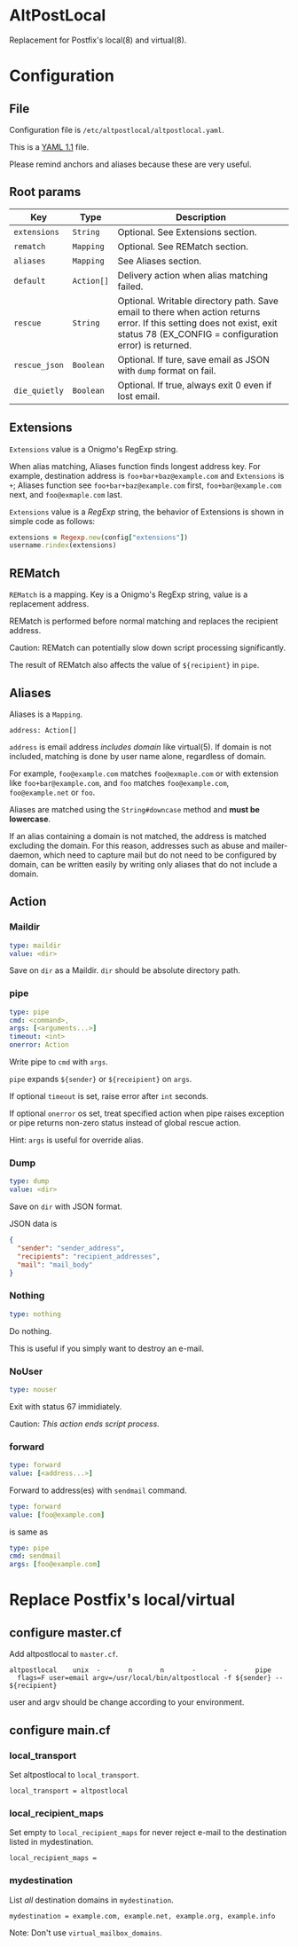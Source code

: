 # AltPostLocal

Replacement for Postfix's local(8) and virtual(8).

# Configuration

## File

Configuration file is `/etc/altpostlocal/altpostlocal.yaml`.

This is a [YAML 1.1](https://yaml.org/spec/1.1/) file.

Please remind anchors and aliases because these are very useful.

## Root params

|Key|Type|Description|
|------|------|---------------------|
|`extensions`|`String`|Optional. See Extensions section.|
|`rematch`|`Mapping`|Optional. See REMatch section.|
|`aliases`|`Mapping`|See Aliases section.|
|`default`|`Action[]`|Delivery action when alias matching failed.|
|`rescue`|`String`|Optional. Writable directory path. Save email to there when action returns error. If this setting does not exist, exit status 78 (EX_CONFIG = configuration error) is returned.|
|`rescue_json`|`Boolean`|Optional. If ture, save email as JSON with `dump` format on fail.|
|`die_quietly`|`Boolean`|Optional. If true, always exit 0 even if lost email.|

## Extensions

`Extensions` value is a Onigmo's RegExp string.

When alias matching, Aliases function finds longest address key.
For example, destination address is `foo+bar+baz@example.com` and `Extensions` is `+`; Aliases function see `foo+bar+baz@example.com` first, `foo+bar@example.com` next, and `foo@exmaple.com` last.

`Extensions` value is a *RegExp* string, the behavior of Extensions is shown in simple code as follows:

```ruby
extensions = Regexp.new(config["extensions"])
username.rindex(extensions)
```

## REMatch

`REMatch` is a mapping.
Key is a Onigmo's RegExp string, value is a replacement address.

REMatch is performed before normal matching and replaces the recipient address.

Caution: REMatch can potentially slow down script processing significantly.

The result of REMatch also affects the value of `${recipient}` in `pipe`.

## Aliases

Aliases is a `Mapping`.

```
address: Action[]
```

`address` is email address *includes domain* like virtual(5). If domain is not included, matching is done by user name alone, regardless of domain.

For example, `foo@example.com` matches `foo@exmaple.com` or with extension like `foo+bar@example.com`, and `foo` matches `foo@example.com`, `foo@example.net` or `foo`.

Aliases are matched using the `String#downcase` method and **must be lowercase**.

If an alias containing a domain is not matched, the address is matched excluding the domain.
For this reason, addresses such as abuse and mailer-daemon, which need to capture mail but do not need to be configured by domain, can be written easily by writing only aliases that do not include a domain.

## Action

### Maildir

```yaml
type: maildir
value: <dir>
```

Save on `dir` as a Maildir.
`dir` should be absolute directory path.

### pipe

```yaml
type: pipe
cmd: <command>,
args: [<arguments...>]
timeout: <int>
onerror: Action
```

Write pipe to `cmd` with `args`.

`pipe` expands `${sender}` or `${receipient}` on `args`.

If optional `timeout` is set, raise error after `int` seconds.

If optional `onerror` os set, treat specified action when pipe raises exception or pipe returns non-zero status instead of global rescue action.

Hint: `args` is useful for override alias.

### Dump

```yaml
type: dump
value: <dir>
```

Save on `dir` with JSON format.

JSON data is

```json
{
  "sender": "sender_address",
  "recipients": "recipient_addresses",
  "mail": "mail_body"
}
```

### Nothing

```yaml
type: nothing
```

Do nothing.

This is useful if you simply want to destroy an e-mail.

### NoUser

```yaml
type: nouser
```

Exit with status 67 immidiately.

Caution: *This action ends script process.*

### forward

```yaml
type: forward
value: [<address...>]
```

Forward to address(es) with `sendmail` command.

```yaml
type: forward
value: [foo@example.com]
```

is same as

```yaml
type: pipe
cmd: sendmail
args: [foo@example.com]
```

# Replace Postfix's local/virtual

## configure master.cf

Add altpostlocal to `master.cf`.

```
altpostlocal    unix  -       n       n       -       -       pipe
  flags=F user=email argv=/usr/local/bin/altpostlocal -f ${sender} -- ${recipient}
```

user and argv should be change according to your environment.

## configure main.cf

### local\_transport

Set altpostlocal to `local_transport`.

```
local_transport = altpostlocal
```

### local\_recipient\_maps

Set empty to `local_recipient_maps` for never reject e-mail to the destination listed in mydestination.

```
local_recipient_maps =
```

### mydestination

List *all* destination domains in `mydestination`.

```
mydestination = example.com, example.net, example.org, example.info
```

Note: Don't use `virtual_mailbox_domains`.


